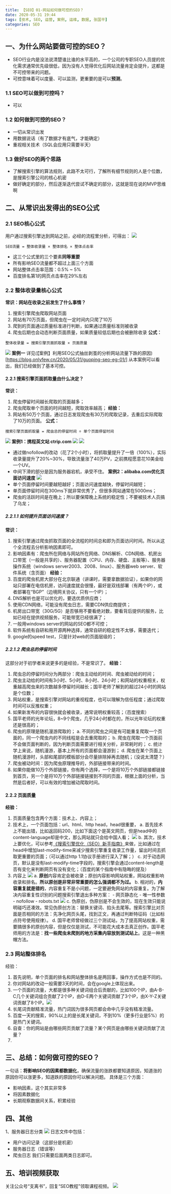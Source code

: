 ```yaml
---
title: 【SEO】01-网站如何做可控的SEO？
date: 2020-05-31 19:44
tags: [技术, SEO, 运营, 案例, 运维, 数据, 张国平]
categories: SEO
---
```


## 一、为什么网站要做可控的SEO？
- SEO行业内是没法说清楚谁比谁的水平高的，一个公司的专职SEO人员提的优化需求通常优先级很低，因为没有人觉得优化后网站流量肯定会提升，这都是不可控带来的问题。
- 可控意味着可以度量、可以监测，更重要的是可以**预测**。
<!-- more -->
### 1.1 SEO可以做到可控吗？
- 可以
### 1.2 如何做到可控的SEO？
- 一切从常识出发
- 用数据说话（有了数据才有底气，才能确定）
- 重视相关技术（SQL会应用只需要半天）
### 1.3 做好SEO的两个思路
- 了解搜索引擎的算法规则，此路不太可行，了解所有细节规则的人是个位数，是搜索引擎公司的核心机密
- 做好确定的部分，然后逐渐迭代尝试不确定的部分，这就是现在说的MVP思维啊
## 二、从常识出发得出的SEO公式
### 2.1 SEO核心公式
用户通过搜索引擎达到网站之前，必经的流程里分析，可得出：
![](http://image.onlyfew.cn/bitcron/20200602081427.png)
``` 公式1
SEO流量 = 整体收录量 × 整体排名 × 整体点击率
```
- 这三个公式里的三个要素**同等重要**
- 所有影响SEO流量都不超过上面三个方面
- 网站整体点击率范围：0.5% ~ 5%
- 百度排名第1的网页点击率在29%左右
### 2.2 整体收录量核心公式
**常识：网站在收录之前发生了什么事情？**
1. 搜索引擎爬虫爬取网站页面
2. 网站有70万页面，但爬虫在一定时间内只爬了10万
3. 爬到的页面通过质量标准进行判断，如果通过质量标准则被收录
4. 爬虫后期也会动态判断页面质量，如果质量较低后期也会被删除收录
**公式：**
``` 公式2
整体收录量 = 搜索引擎页面抓取量 × 页面质量
```
![](http://image.onlyfew.cn/bitcron/20200602081340.png)
**案例一**
详见(【案例】利用SEO公式抽丝剥茧的分析网站流量下跌的原因)[https://blog.onlyfew.cn/2020/05/31/guoping-seo-eg-01/]
从本案例可以看出，我们已经做到了基本可控。
#### 2.2.1 搜索引擎页面抓取量由什么决定？
**常识：**
1. 爬虫停留时间越长爬取的页面越多；
2. 爬虫爬取单个页面的时间越短，爬取效率越高；
**经验：**
1. 网站有50万个页面，通过日志发现爬虫有30万的爬取记录，去重后实际爬取了10万的页面。
**公式：**
``` 公式3
搜索引擎页面抓取量 = 爬虫总的停留时间 ÷ 单个页面停留时间
```
![](http://image.onlyfew.cn/bitcron/20200607210858.png)
**案例1：携程英文站 ctrip.com**
![](http://image.onlyfew.cn/bitcron/20200607212840.png)
![](http://image.onlyfew.cn/bitcron/20200607212915.png)
- 通过做nofollow的改动（花了2个小时），将抓取量提升了一倍（100%），实际收录量提升了20%~30%，导致流量涨了40万PV，之前携程愿意花10美金给一个UV。
- 中间下滑的部分是因为服务器宕机，承受不住。
**案例2：alibaba.com优化页面访问速度**
![](http://image.onlyfew.cn/bitcron/20200607212141.png)
- 单个页面停留时间要越短越好；页面访问速度越快，停留时间越短；
- 单页面停留时间在300ms下就非常优秀了，但很多网站通常在5000ms；
- 爬虫的活跃时间是在晚上；所以要保障晚上系统的稳定性；不要被技术人员搞了乌龙；
##### 2.2.1.1 如何提升页面访问速度？
**常识：**
1. 搜索引擎通过爬虫抓取页面的全流程的时间总和即为页面访问时间。所以从这个全流程去分析影响因素即可。
2. 影响因素有：爬虫所在网络与网站所在网络、DNS解析、CDN网络、机房出口带宽（一般是共享的）、服务器配置（CPU、内存、硬盘、主板等）、服务器操作系统（windows server2003、2008、linux）、服务器web server、软件系统（含页面）
**经验：**
1. 百度的爬虫机房大部分在北京联通（讲课时，需要拿数据验证），如果你的网站只部署在电信机房，访问速度就会很慢，最好是双线部署（有两个IP），或者部署在“BGP”（边境网关协议，只有一个IP）；
2. DNS解析也是可以优化的，要选优质供应商；
3. 使用CDN网络，可能没有爬虫日志，需要CDN供应商提供；
4. 机房出口带宽（30G/5G）是否够用不要看绝对数，要看背后提供的服务，比如已经在提供视频服务，可能带宽已经很满了；
5. 一般用windows server的网站的SEO都不可控；
6. 软件系统有自研和用开源两种选择，通常自研的稳定性不太够，需要迭代；
7. google的speed test，只是针对web的页面层级的；
##### 2.2.1.2 爬虫总的停留时间
这部分对于初学者来说更多的是经验，不是常识了。
**经验：**
1. 爬虫总的停留时间分为两部分：爬虫主动给的时间、爬虫被动给的时间；
2. 爬虫主动给的时间有3小时、5小时、8小时、24小时；和网站的权重相关，权重越高爬虫来的次数越多停留时间越长；国平老师了解到的超过24小时的网站是个位数；
3. 网站权重，是搜索引擎对网站的重视程度，也可以理解为信任程度；通过爬取时间可以反推权重；
4. 如果新发布的内容很快就会被收录，通常说明权重较高；（百度搜索）
5. 国平老师的光年论坛，8~9个爬虫，几乎24小时都在的，所以光年论坛的权重还是很高的；
6. 爬虫的原理是随机漫游爬取的；
    a. 不同的爬虫之间是有可能重复爬取一个页面的，同一个爬虫内的不同线程是会去重爬取的；
    b. 爬虫在爬取一个页面前不会做页面判断的，因为判断页面需要进行相关分析，非常耗时的；
    c. 统计学上来说，随机漫游，基本上所有的页面都会漫游到；
    d. 爬虫在某个页面上随机漫游时，头部和尾部的模板部分会尽量排除掉再去随机；（没说太清楚？）
1. 爬虫被动时间：因为爬虫原理推导的，外部链接带来的时间。
2. 如果你能做10万个外部链接，你有两个选择，一个是将10万个外部链接都链接到首页，另一个是将10万个外部链接链接到不同的页面，根据上面的分析，当然是后者好，可以有效的增加被动爬取时间。
#### 2.2.2 页面质量
**经验：**
1. 页面质量包含两个方面：技术上、内容上；
2. 技术上，一个页面包括：url、html、http head，head很重要，
    a. 首先技术上不能出错，比如返回码200，比如下面这个是英文网页，但是head中的content-language却是中文，那么网站就只会给中国人看；
    ![](http://image.onlyfew.cn/bitcron/20200607231814.png)
    b. 其次，技术上要优化，可以参考[《搜索引擎优化（SEO）新手指南》](https://support.google.com/webmasters/answer/7451184?hl=zh-Hans)来做，比如通过在head中增加last-modify-time来减少搜索引擎重复收录工作量，留出时间去抓取更重要的页面；（可以通过http 1.1协议手册进行深入了解；）
    c. 对于动态网页，默认是没有last-modify-time字段的，搜索引擎会通过content-length是否有变化来判断网页有没有变化；（百度的某个指南中有隐晦的提及）
1. 内容上
    ![](http://image.onlyfew.cn/bitcron/20200608000214.png)
    a. **原创**内容肯定会被收录；原创内容影响网站权重，网站权重影响收录和排名。**所以原创是非常非常重要的怎么强调都不为过。**
    b. 相对的，**内容重复就是错的**，内容重复不是小问题，一定要避免网站的内容重复。为了解决内容重复性识别的问题搜索引擎退出多种方案：
        - 网页静态化
        - 唯一性参数
        - nofollow
        - robots.txt
    ![](http://image.onlyfew.cn/bitcron/20200607235615.png)
    c. 伪原创，伪原创是不会生效的，现在生效只能说明碰巧还凑效。常见伪原创方法：替换关键词、掐头去尾等。搜索引擎比对页面是否相同的方法：先净化网页头尾，找到正文，再通过判断特征码（比如标点符号使用规律）。
    d. 国平老师曾经做过三个测试站，为了提高网站权重，需要搞很多的原创内容，但是仅仅是测试，不可能花大成本去真正创作。国平老师用的方法是：**找一些爬虫未爬到的地方采集内容放到测试站上**。这是一种黑帽方法。
### 2.3 网站整体排名
经验：
1. 首先说明，单个页面的排名和网站整体排名是两回事，操作方式也是不同的。
2. 你对网站的改动一般需要3天的时间，会在google上体现出来。
3. 一个页面的流量，大都是很多种关键词组合后贡献的，比如100个IP，由A-B-C几个关键词组合贡献了2个IP，由D-E两个关键词贡献了3个IP，由X-Y-Z关键词贡献了8个IP。![](http://image.onlyfew.cn/bitcron/20200919201004.png)
4. 长尾词贡献精准流量，热门词因为很多网页都会命中几乎没有精准流量。
5. 百度一天的搜索，90%以上的是长尾关键词，不到10%（更多行业是5%）的是热门关键词。
6. 自查：你的网站是由哪些网页贡献了流量？某个网页是由哪些关键词贡献了流量？
7.
## 三、总结：如何做可控的SEO？
一句话：**将影响SEO的因素都数据化**，确保流量的涨跌都要知道原因，知道涨的原因你可以涨更多，知道跌的原因你可以解决问题。
具体是三个方面：
- 影响因素，这个其实非常多
- 将因素数据化
- 长期观察数据间关系，积累经验

## 四、其他
1、服务器日志分类
![](http://image.onlyfew.cn/bitcron/20200602081734.png)
日志文件中包括：
- 用户访问记录（这部分是机密）
- 服务器日志（错误等）
- 爬虫日志
我们只需要后面两类日志即可。

## 五、培训视频获取
关注公众号“支离书”，回复“SEO教程”领取课程视频。
![](http://image.onlyfew.cn/bitcron/zhilishu.jpg)
